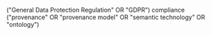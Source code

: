 ("General Data Protection Regulation" OR "GDPR") compliance ("provenance" OR "provenance model" OR "semantic technology" OR "ontology")